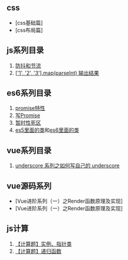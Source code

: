 
## css
- [css基础篇]
- [css布局篇] 

## js系列目录
1. [防抖和节流](https://github.com/sayid760/Notes/issues/5)
2. [['1', '2', '3'].map(parseInt) 输出结果](https://github.com/sayid760/Notes/issues/6)

## es6系列目录
1. [promise特性](https://github.com/sayid760/Notes/issues/2)
2. [写Promise](https://github.com/sayid760/Notes/issues/3)
3. [暂时性死区](https://github.com/sayid760/Notes/issues/4)
3. [es5里面的类](https://github.com/sayid760/Notes/issues/8)和[es6里面的类](https://github.com/sayid760/Notes/issues/9)


## vue系列目录
1. [underscore 系列之如何写自己的 underscore](https://github.com/mqyqingfeng/Blog/issues/56)

## vue源码系列
- [Vue进阶系列（一）之Render函数原理及实现]
- [Vue进阶系列（一）之Render函数原理及实现]


## js计算
1. [【计算题】实例、指针类](https://github.com/sayid760/Notes/issues/11)
2. [【计算题】递归函数](https://github.com/sayid760/Notes/issues/12)
